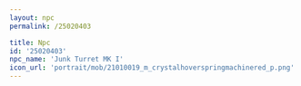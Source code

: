 ```yaml
---
layout: npc
permalink: /25020403

title: Npc
id: '25020403'
npc_name: 'Junk Turret MK I'
icon_url: 'portrait/mob/21010019_m_crystalhoverspringmachinered_p.png'
---
```


